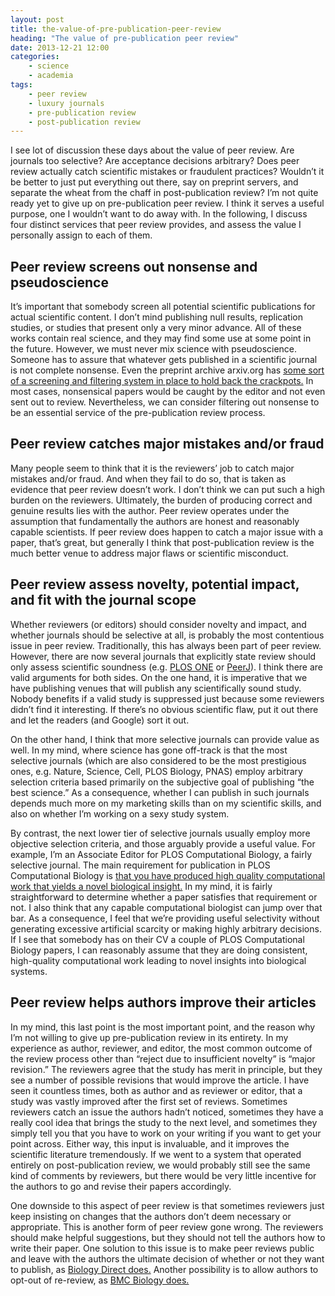 ```yaml
---
layout: post
title: the-value-of-pre-publication-peer-review
heading: "The value of pre-publication peer review"
date: 2013-12-21 12:00
categories: 
    - science
    - academia
tags:
    - peer review
    - luxury journals
    - pre-publication review
    - post-publication review
---
```

I see lot of discussion these days about the value of peer review. Are journals too selective? Are acceptance decisions arbitrary? Does peer review actually catch scientific mistakes or fraudulent practices? Wouldn’t it be better to just put everything out there, say on preprint servers, and separate the wheat from the chaff in post-publication review? I’m not quite ready yet to give up on pre-publication peer review. I think it serves a useful purpose, one I wouldn’t want to do away with. In the following, I discuss four distinct services that peer review provides, and assess the value I personally assign to each of them.

<!--more-->

## Peer review screens out nonsense and pseudoscience

It’s important that somebody screen all potential scientific publications for actual scientific content. I don’t mind publishing null results, replication studies, or studies that present only a very minor advance. All of these works contain real science, and they may find some use at some point in the future. However, we must never mix science with pseudoscience. Someone has to assure that whatever gets published in a scientific journal is not complete nonsense. Even the preprint archive arxiv.org has [some sort of a screening and filtering system in place to hold back the crackpots.](http://arxiv.org/help/endorsement) In most cases, nonsensical papers would be caught by the editor and not even sent out to review. Nevertheless, we can consider  filtering out nonsense to be an essential service of the pre-publication review process.

## Peer review catches major mistakes and/or fraud

Many people seem to think that it is the reviewers’ job to catch major mistakes and/or fraud. And when they fail to do so, that is taken as evidence that peer review doesn’t work. I don’t think we can put such a high burden on the reviewers. Ultimately, the burden of producing correct and genuine results lies with the author. Peer review operates under the assumption that fundamentally the authors are honest and reasonably capable scientists. If peer review does happen to catch a major issue with a paper, that’s great, but generally I think that post-publication review is the much better venue to address major flaws or scientific misconduct.

## Peer review assess novelty, potential impact, and fit with the journal scope

Whether reviewers (or editors) should consider novelty and impact, and whether journals should be selective at all, is probably the most contentious issue in peer review. Traditionally, this has always been part of peer review. However, there are now several journals that explicitly state review should only assess scientific soundness (e.g. [PLOS ONE](http://www.plosone.org/static/information) or [PeerJ](https://peerj.com/about/aims-and-scope/)). I think there are valid arguments for both sides. On the one hand, it is imperative that we have publishing venues that will publish any scientifically sound study. Nobody benefits if a valid study is suppressed just because some reviewers didn’t find it interesting. If there’s no obvious scientific flaw, put it out there and let the readers (and Google) sort it out.

On the other hand, I think that more selective journals can provide value as well. In my mind, where science has gone off-track is that the most selective journals (which are also considered to be the most prestigious ones, e.g. Nature, Science, Cell, PLOS Biology, PNAS) employ arbitrary selection criteria based primarily on the subjective goal of publishing “the best science.” As a consequence, whether I can publish in such journals depends much more on my marketing skills than on my scientific skills, and also on whether I’m working on a sexy study system.

By contrast, the next lower tier of selective journals usually employ more objective selection criteria, and those arguably provide a useful value. For example, I’m an Associate Editor for PLOS Computational Biology, a fairly selective journal. The main requirement for publication in PLOS Computational Biology is [that you have produced high quality computational work that yields a novel biological insight.](http://www.ploscompbiol.org/static/information) In my mind, it is fairly straightforward to determine whether a paper satisfies that requirement or not. I also think that any capable computational biologist can jump over that bar. As a consequence, I feel that we’re providing useful selectivity without generating excessive artificial scarcity or making highly arbitrary decisions. If I see that somebody has on their CV a couple of PLOS Computational Biology papers, I can reasonably assume that they are doing consistent, high-quality computational work leading to novel insights into biological systems.

## Peer review helps authors improve their articles

In my mind, this last point is the most important point, and the reason why I’m not willing to give up pre-publication review in its entirety. In my experience as author, reviewer, and editor, the most common outcome of the review process other than “reject due to insufficient novelty” is “major revision.” The reviewers agree that the study has merit in principle, but they see a number of possible revisions that would improve the article. I have seen it countless times, both as author and as reviewer or editor, that a study was vastly improved after the first set of reviews. Sometimes reviewers catch an issue the authors hadn’t noticed, sometimes they have a really cool idea that brings the study to the next level, and sometimes they simply tell you that you have to work on your writing if you want to get your point across. Either way, this input is invaluable, and it improves the scientific literature tremendously. If we went to a system that operated entirely on post-publication review, we would probably still see the same kind of comments by reviewers, but there would be very little incentive for the authors to go and revise their papers accordingly.

One downside to this aspect of peer review is that sometimes reviewers just keep insisting on changes that the authors don’t deem necessary or appropriate. This is another form of peer review gone wrong. The reviewers should make helpful suggestions, but they should not tell the authors how to write their paper. One solution to this issue is to make peer reviews public and leave with the authors the ultimate decision of whether or not they want to publish, as [Biology Direct does.](http://www.biologydirect.com/about) Another possibility is to allow authors to opt-out of re-review, as [BMC Biology does.](http://www.biomedcentral.com/bmcbiol/about#publication)
